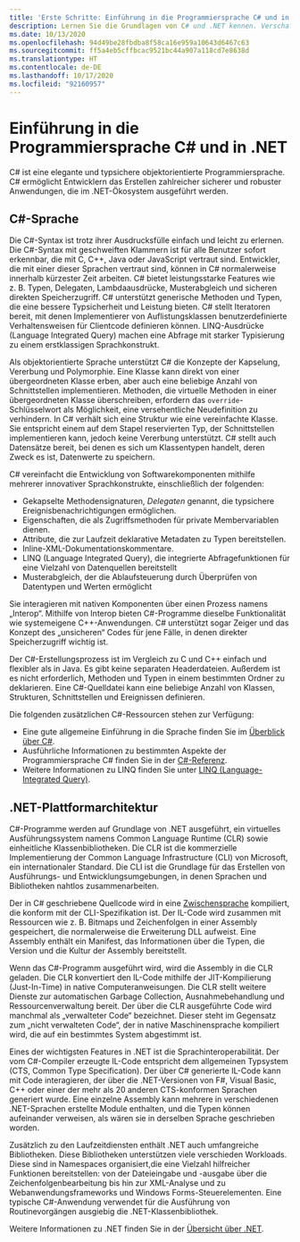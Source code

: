 ```yaml
---
title: 'Erste Schritte: Einführung in die Programmiersprache C# und in .NET'
description: Lernen Sie die Grundlagen von C# und .NET kennen. Verschaffen Sie sich einen Überblick über die Programmiersprache C# und das .NET-Ökosystem.
ms.date: 10/13/2020
ms.openlocfilehash: 94d49be28fbdba8f58ca16e959a10643d6467c63
ms.sourcegitcommit: ff5a4eb5cffbcac9521bc44a907a118cd7e8638d
ms.translationtype: HT
ms.contentlocale: de-DE
ms.lasthandoff: 10/17/2020
ms.locfileid: "92160957"
---
```

# <a name="introduction-to-the-c-language-and-net"></a>Einführung in die Programmiersprache C# und in .NET

C# ist eine elegante und typsichere objektorientierte Programmiersprache. C# ermöglicht Entwicklern das Erstellen zahlreicher sicherer und robuster Anwendungen, die im .NET-Ökosystem ausgeführt werden.

## <a name="c-language"></a>C#-Sprache

Die C#-Syntax ist trotz ihrer Ausdrucksfülle einfach und leicht zu erlernen. Die C#-Syntax mit geschweiften Klammern ist für alle Benutzer sofort erkennbar, die mit C, C++, Java oder JavaScript vertraut sind. Entwickler, die mit einer dieser Sprachen vertraut sind, können in C# normalerweise innerhalb kürzester Zeit arbeiten. C# bietet leistungsstarke Features wie z. B. Typen, Delegaten, Lambdaausdrücke, Musterabgleich und sicheren direkten Speicherzugriff. C# unterstützt generische Methoden und Typen, die eine bessere Typsicherheit und Leistung bieten. C# stellt Iteratoren bereit, mit denen Implementierer von Auflistungsklassen benutzerdefinierte Verhaltensweisen für Clientcode definieren können. LINQ-Ausdrücke (Language Integrated Query) machen eine Abfrage mit starker Typisierung zu einem erstklassigen Sprachkonstrukt.

Als objektorientierte Sprache unterstützt C# die Konzepte der Kapselung, Vererbung und Polymorphie. Eine Klasse kann direkt von einer übergeordneten Klasse erben, aber auch eine beliebige Anzahl von Schnittstellen implementieren. Methoden, die virtuelle Methoden in einer übergeordneten Klasse überschreiben, erfordern das `override`-Schlüsselwort als Möglichkeit, eine versehentliche Neudefinition zu verhindern. In C# verhält sich eine Struktur wie eine vereinfachte Klasse. Sie entspricht einem auf dem Stapel reservierten Typ, der Schnittstellen implementieren kann, jedoch keine Vererbung unterstützt. C# stellt auch Datensätze bereit, bei denen es sich um Klassentypen handelt, deren Zweck es ist, Datenwerte zu speichern.

C# vereinfacht die Entwicklung von Softwarekomponenten mithilfe mehrerer innovativer Sprachkonstrukte, einschließlich der folgenden:

- Gekapselte Methodensignaturen, *Delegaten* genannt, die typsichere Ereignisbenachrichtigungen ermöglichen.
- Eigenschaften, die als Zugriffsmethoden für private Membervariablen dienen.
- Attribute, die zur Laufzeit deklarative Metadaten zu Typen bereitstellen.
- Inline-XML-Dokumentationskommentare.
- LINQ (Language Integrated Query), die integrierte Abfragefunktionen für eine Vielzahl von Datenquellen bereitstellt
- Musterabgleich, der die Ablaufsteuerung durch Überprüfen von Datentypen und Werten ermöglicht

Sie interagieren mit nativen Komponenten über einen Prozess namens „Interop“. Mithilfe von Interop bieten C#-Programme dieselbe Funktionalität wie systemeigene C++-Anwendungen. C# unterstützt sogar Zeiger und das Konzept des „unsicheren“ Codes für jene Fälle, in denen direkter Speicherzugriff wichtig ist.

Der C#-Erstellungsprozess ist im Vergleich zu C und C++ einfach und flexibler als in Java. Es gibt keine separaten Headerdateien. Außerdem ist es nicht erforderlich, Methoden und Typen in einem bestimmten Ordner zu deklarieren. Eine C#-Quelldatei kann eine beliebige Anzahl von Klassen, Strukturen, Schnittstellen und Ereignissen definieren.

Die folgenden zusätzlichen C#-Ressourcen stehen zur Verfügung:

- Eine gute allgemeine Einführung in die Sprache finden Sie im [Überblick über C#](../tour-of-csharp/index.md).
- Ausführliche Informationen zu bestimmten Aspekte der Programmiersprache C# finden Sie in der [C#-Referenz](../language-reference/index.md).
- Weitere Informationen zu LINQ finden Sie unter [LINQ (Language-Integrated Query)](../programming-guide/concepts/linq/index.md).

## <a name="net-platform-architecture"></a>.NET-Plattformarchitektur

C#-Programme werden auf Grundlage von .NET ausgeführt, ein virtuelles Ausführungssystem namens Common Language Runtime (CLR) sowie einheitliche Klassenbibliotheken. Die CLR ist die kommerzielle Implementierung der Common Language Infrastructure (CLI) von Microsoft, ein internationaler Standard. Die CLI ist die Grundlage für das Erstellen von Ausführungs- und Entwicklungsumgebungen, in denen Sprachen und Bibliotheken nahtlos zusammenarbeiten.

Der in C# geschriebene Quellcode wird in eine [Zwischensprache](../../standard/managed-code.md) kompiliert, die konform mit der CLI-Spezifikation ist. Der IL-Code wird zusammen mit Ressourcen wie z. B. Bitmaps und Zeichenfolgen in einer Assembly gespeichert, die normalerweise die Erweiterung DLL aufweist. Eine Assembly enthält ein Manifest, das Informationen über die Typen, die Version und die Kultur der Assembly bereitstellt.

Wenn das C#-Programm ausgeführt wird, wird die Assembly in die CLR geladen. Die CLR konvertiert den IL-Code mithilfe der JIT-Kompilierung (Just-In-Time) in native Computeranweisungen. Die CLR stellt weitere Dienste zur automatischen Garbage Collection, Ausnahmebehandlung und Ressourcenverwaltung bereit. Der über die CLR ausgeführte Code wird manchmal als „verwalteter Code“ bezeichnet. Dieser steht im Gegensatz zum „nicht verwalteten Code“, der in native Maschinensprache kompiliert wird, die auf ein bestimmtes System abgestimmt ist.

Eines der wichtigsten Features in .NET ist die Sprachinteroperabilität. Der vom C#-Compiler erzeugte IL-Code entspricht dem allgemeinen Typsystem (CTS, Common Type Specification). Der über C# generierte IL-Code kann mit Code interagieren, der über die .NET-Versionen von F#, Visual Basic, C++ oder einer der mehr als 20 anderen CTS-konformen Sprachen generiert wurde. Eine einzelne Assembly kann mehrere in verschiedenen .NET-Sprachen erstellte Module enthalten, und die Typen können aufeinander verweisen, als wären sie in derselben Sprache geschrieben worden.

Zusätzlich zu den Laufzeitdiensten enthält .NET auch umfangreiche Bibliotheken. Diese Bibliotheken unterstützen viele verschieden Workloads. Diese sind in Namespaces organisiert,die eine Vielzahl hilfreicher Funktionen bereitstellen: von der Dateieingabe und -ausgabe über die Zeichenfolgenbearbeitung bis hin zur XML-Analyse und zu Webanwendungsframeworks und Windows Forms-Steuerelementen. Eine typische C#-Anwendung verwendet für die Ausführung von Routinevorgängen ausgiebig die .NET-Klassenbibliothek.

Weitere Informationen zu .NET finden Sie in der [Übersicht über .NET](../../core/introduction.md).
